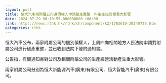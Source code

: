 ```yaml
---
layout: post
title: 恒大汽車兩附屬公司遭債權人申請破產重整　料生產經營受重大影響
date: 2024-07-29 06:10:55.000000000 +08:00
link: https://news.rthk.hk/rthk/ch/component/k2/1763610-20240729.htm
categories: rthk
---
```


恒大汽車公布，兩家附屬公司的個別債權人，上周四向相關地方人民法院申請對附屬公司進行破產重整，並已收到法院下發的通知書。

公告指，有關通知書對公司及相關附屬公司的生產經營活動產生重大影響。

兩家附屬公司分別為恒大新能源汽車(廣東)有限公司、恒大智能汽車(廣東)有限公司。
